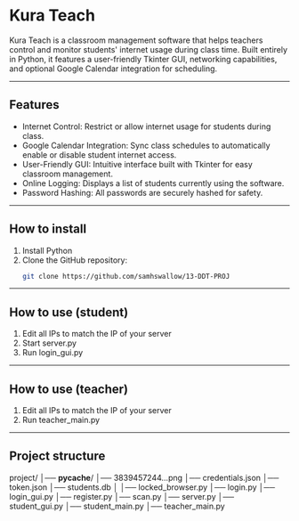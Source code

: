 # Kura Teach

Kura Teach is a classroom management software that helps teachers control and monitor students' internet usage during class time. Built entirely in Python, it features a user-friendly Tkinter GUI, networking capabilities, and optional Google Calendar integration for scheduling.

---

## Features

- Internet Control: Restrict or allow internet usage for students during class.  
- Google Calendar Integration: Sync class schedules to automatically enable or disable student internet access.  
- User-Friendly GUI: Intuitive interface built with Tkinter for easy classroom management.  
- Online Logging: Displays a list of students currently using the software.  
- Password Hashing: All passwords are securely hashed for safety.

---

## How to install

1. Install Python  
2. Clone the GitHub repository:  
   ```bash
   git clone https://github.com/samhswallow/13-DDT-PROJ

---
## How to use (student)

1. Edit all IPs to match the IP of your server
2. Start server.py
2. Run login_gui.py

---
## How to use (teacher)

1. Edit all IPs to match the IP of your server
2. Run teacher_main.py

---
## Project structure

project/
│── __pycache__/
│── 3839457244...png
│── credentials.json
│── token.json
│── students.db
│
│── locked_browser.py
│── login.py
│── login_gui.py
│── register.py
│── scan.py
│── server.py
│── student_gui.py
│── student_main.py
│── teacher_main.py



